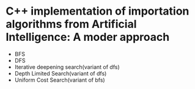 # C++ implementation of importation algorithms from Artificial Intelligence: A moder approach

+ BFS
+ DFS
+ Iterative deepening search(variant of dfs)
+ Depth Limited Search(variant of dfs)
+ Uniform Cost Search(variant of bfs)